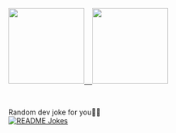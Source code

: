 <a href="#"><img height="150px" src="https://github-readme-stats.vercel.app/api?username=hamidazimiazp&show_icons=true&theme=dracula&count_private=true" /> &nbsp;&nbsp; <img height="150px" src="https://github-readme-stats.vercel.app/api/top-langs/?username=hamidazimiazp&theme=dracula&count=10&layout=compact&hide=dart,md,markdown,Rich%20Text%20Format&exclude_repo=pep8ir,vuetest" /></a>

<br> 

<span>Random dev joke for you🤣😍</span><br>
<a href="https://readme-jokes.vercel.app"><img align="center" src="https://readme-jokes.vercel.app/api?borderColor=grey&theme=default&bgColor=transparency" alt="README Jokes"></a>
<br> 
 
